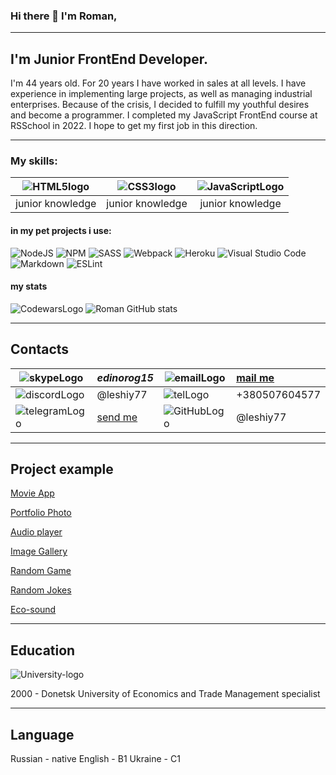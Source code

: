 ### Hi there 👋 I'm Roman,

***
## I'm Junior FrontEnd Developer.

I'm 44 years old. For 20 years I have worked in sales at all levels. I have experience in implementing large projects, as well as managing industrial enterprises. Because of the crisis, I decided to fulfill my youthful desires and become a programmer.
I completed my JavaScript FrontEnd course at RSSchool in 2022. I hope to get my first job in this direction.

***
### My skills:

| ![HTML5logo](img/html5.png) | ![CSS3logo](img/css3.png) | ![JavaScriptLogo](img/javascript.png) |
|:---------------------------:|:-------------------------:|:-------------------------------------:|
|junior knowledge             | junior knowledge          | junior knowledge                      |

#### in my pet projects i use:

![NodeJS](https://img.shields.io/badge/node.js-6DA55F?style=for-the-badge&logo=node.js&logoColor=white)
![NPM](https://img.shields.io/badge/NPM-%23000000.svg?style=for-the-badge&logo=npm&logoColor=white)
![SASS](https://img.shields.io/badge/SASS-hotpink.svg?style=for-the-badge&logo=SASS&logoColor=white)
![Webpack](https://img.shields.io/badge/webpack-%238DD6F9.svg?style=for-the-badge&logo=webpack&logoColor=black)
![Heroku](https://img.shields.io/badge/heroku-%23430098.svg?style=for-the-badge&logo=heroku&logoColor=white)
![Visual Studio Code](https://img.shields.io/badge/Visual%20Studio%20Code-0078d7.svg?style=for-the-badge&logo=visual-studio-code&logoColor=white)
![Markdown](https://img.shields.io/badge/markdown-%23000000.svg?style=for-the-badge&logo=markdown&logoColor=white)
![ESLint](https://img.shields.io/badge/ESLint-4B3263?style=for-the-badge&logo=eslint&logoColor=white)


#### my stats

![CodewarsLogo](https://www.codewars.com/users/leshiy77/badges/large)
![Roman GitHub stats](https://github-readme-stats.vercel.app/api?username=leshiy77&show_icons=true&theme=merko)

***
## Contacts

![skypeLogo](img/skype.png)          | *edinorog15*                         | ![emailLogo](img/gmail.png)       | [mail me](mailto:_roman.kozhara@gmail.com_)
-------------------------------------|:-------------------------------------|-----------------------------------|:--------------------------
![discordLogo](img/discord.png)      | @leshiy77                            | ![telLogo](img/phone.png)         | +380507604577
![telegramLogo](img/telegram.png)    | [send me](https://t.me/benyarif)     | ![GitHubLogo](img/GITHUB.png)     | @leshiy77

***

## Project example 

[Movie App](https://rolling-scopes-school.github.io/leshiy77-JSFEPRESCHOOL/js30movie-app/)  

[Portfolio Photo](https://rolling-scopes-school.github.io/leshiy77-JSFEPRESCHOOL/portfolio/)  

[Audio player](https://rolling-scopes-school.github.io/leshiy77-JSFEPRESCHOOL/js30audio-player/)  

[Image Gallery](https://rolling-scopes-school.github.io/leshiy77-JSFEPRESCHOOL/js30image-gallery/)  

[Random Game](https://rolling-scopes-school.github.io/leshiy77-JSFEPRESCHOOL/js30random-game/)  

[Random Jokes](https://rolling-scopes-school.github.io/leshiy77-JSFEPRESCHOOL/js30random-jokes/)  

[Eco-sound](https://rolling-scopes-school.github.io/leshiy77-JSFEPRESCHOOL/js30eco-sounds/)  

***
## Education

![University-logo](img/university.png)

2000 - Donetsk University of Economics and Trade
Management specialist

***
## Language

Russian - native
English - B1
Ukraine - C1
